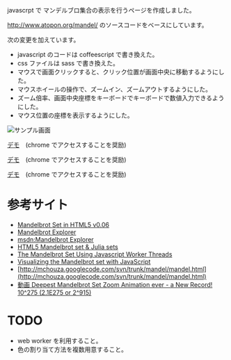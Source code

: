 
javascrpt で マンデルブロ集合の表示を行うページを作成しました。

http://www.atopon.org/mandel/ のソースコードをベースにしています。

次の変更を加えています。

- javascript のコードは coffeescript で書き換えた。
- css ファイルは sass で書き換えた。
- マウスで画面クリックすると、クリック位置が画面中央に移動するようにした。
- マウスホイールの操作で、ズームイン、ズームアウトするようにした。
- ズーム倍率、画面中央座標をキーボードでキーボードで数値入力できるようにした。
- マウス位置の座標を表示するようにした。

![サンプル画面](http://homepage2.nifty.com/youichi_kato/src/canvas-mandelbrot/public/images/sample-screen.png)

[デモ](http://homepage2.nifty.com/youichi_kato/src/canvas-mandelbrot/public/main.html)　(chrome でアクセスすることを奨励)

[デモ](http://homepage2.nifty.com/youichi_kato/src/canvas-mandelbrot/public2/jsMandelbrot.html)　(chrome でアクセスすることを奨励)

[デモ](http://homepage2.nifty.com/youichi_kato/src/canvas-mandelbrot/public3/main.html)　(chrome でアクセスすることを奨励)

参考サイト
==========

- [Mandelbrot Set in HTML5 v0.06](http://www.atopon.org/mandel/)
- [Mandelbrot Explorer](http://wolframhempel.com/2012/11/20/mandelbrot-set-explorer/)
- [msdn:Mandelbrot Explorer](http://msdn.microsoft.com/ja-jp/library/jj649954%28v=vs.85%29.aspx)
- [HTML5 Mandelbrot set & Julia sets](http://falcosoft.hu/html5_mandelbrot.html)
- [The Mandelbrot Set Using Javascript Worker Threads](http://math.hws.edu/eck/jsdemo/jsMandelbrot.html)
- [Visualizing the Mandelbrot set with JavaScript ](http://mchouza.wordpress.com/2010/11/08/visualizing-the-mandelbrot-set-with-javascript/)
- [http://mchouza.googlecode.com/svn/trunk/mandel/mandel.html](http://mchouza.googlecode.com/svn/trunk/mandel/mandel.html)
- [動画 Deepest Mandelbrot Set Zoom Animation ever - a New Record! 10^275 (2.1E275 or 2^915) ](http://www.youtube.com/watch?v=0jGaio87u3A&hd=1)

TODO
=====
- web worker を利用すること。
- 色の割り当て方法を複数用意すること。

